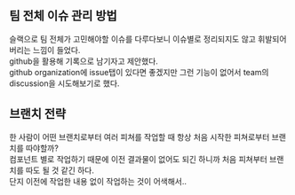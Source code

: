 ## 팀 전체 이슈 관리 방법
슬랙으로 팀 전체가 고민해야할 이슈를 다루다보니 이슈별로 정리되지도 않고 휘발되어버리는 느낌이 들었다.  
github을 활용해 기록으로 남기자고 제안했다.  
github organization에 issue탭이 있다면 좋겠지만 그런 기능이 없어서 team의 discussion을 시도해보기로 했다.  

## 브랜치 전략
한 사람이 어떤 브랜치로부터 여러 피쳐를 작업할 때 항상 처음 시작한 피쳐로부터 브랜치를 따야할까?  
컴포넌트 별로 작업하기 때문에 이전 결과물이 없어도 되긴 하니까 처음 피쳐부터 브랜치를 따도 될 것 같긴 하다.  
단지 이전에 작업한 내용 없이 작업하는 것이 어색해서..  
